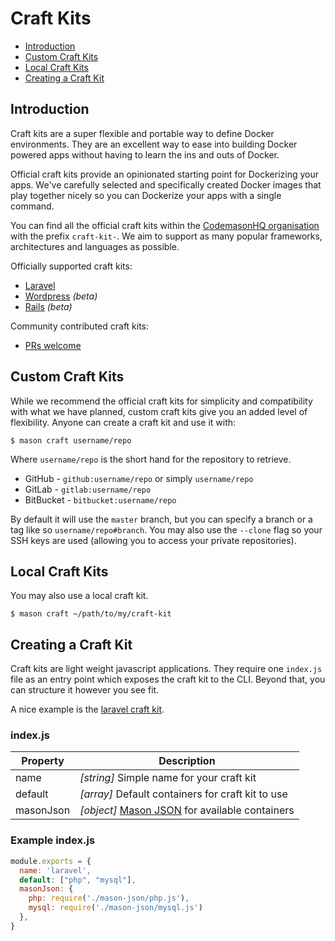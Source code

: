 # Craft Kits

- [Introduction](#introduction)
- [Custom Craft Kits](#custom)
- [Local Craft Kits](#local)
- [Creating a Craft Kit](#creating)

<a name="introduction"></a>
## Introduction
Craft kits are a super flexible and portable way to define Docker environments. They are an excellent way to ease into building Docker powered apps without having to learn the ins and outs of Docker.

Official craft kits provide an opinionated starting point for Dockerizing your apps. We've carefully selected and specifically created Docker images that play together nicely so you can Dockerize your apps with a single command.

You can find all the official craft kits within the [CodemasonHQ organisation](https://github.com/codemasonhq) with the prefix `craft-kit-`. We aim to support as many popular frameworks, architectures and languages as possible.

Officially supported craft kits: 
- [Laravel](https://github.com/codemasonhq/craft-kit-laravel) 
- [Wordpress](https://github.com/codemasonhq/craft-kit-wordpress) *(beta)*
- [Rails](https://github.com/codemasonhq/craft-kit-laravel) *(beta)*

Community contributed craft kits: 
- [PRs welcome](https://github.com/CodemasonHQ/docs/blob/master/craft-kits.md)

<a name="custom"></a>
## Custom Craft Kits
While we recommend the official craft kits for simplicity and compatibility with what we have planned, custom craft kits give you an added level of flexibility. Anyone can create a craft kit and use it with: 
```
$ mason craft username/repo
```
Where `username/repo` is the short hand for the repository to retrieve. 
- GitHub - `github:username/repo` or simply `username/repo`
- GitLab - `gitlab:username/repo`
- BitBucket - `bitbucket:username/repo`

By default it will use the `master` branch, but you can specify a branch or a tag like so `username/repo#branch`. You may also use the `--clone` flag so your SSH keys are used (allowing you to access your private repositories).

<a name="local"></a>
## Local Craft Kits
You may also use a local craft kit.
```
$ mason craft ~/path/to/my/craft-kit
```

<a name="creating"></a>
## Creating a Craft Kit
Craft kits are light weight javascript applications. They require one `index.js` file as an entry point which exposes the craft kit to the CLI. Beyond that, you can structure it however you see fit.

A nice example is the [laravel craft kit](https://github.com/CodemasonHQ/craft-kit-laravel).

### index.js
| Property | Description                                                                       |
| -------- | --------------------------------------------------------------------------------- |
| name     | *[string]* Simple name for your craft kit                                         |
| default  | *[array]* Default containers for craft kit to use                                 | 
| masonJson | *[object]* [Mason JSON](http://mason.ci/docs/mason-json) for available containers |

### Example index.js
```javascript
module.exports = {
  name: 'laravel',
  default: ["php", "mysql"],
  masonJson: {
  	php: require('./mason-json/php.js'),
  	mysql: require('./mason-json/mysql.js')
  },
}
```
